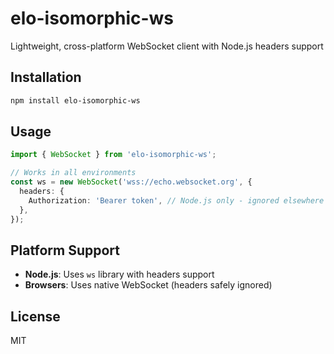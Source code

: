 # elo-isomorphic-ws

Lightweight, cross-platform WebSocket client with Node.js headers support

## Installation

```bash
npm install elo-isomorphic-ws
```

## Usage

```typescript
import { WebSocket } from 'elo-isomorphic-ws';

// Works in all environments
const ws = new WebSocket('wss://echo.websocket.org', {
  headers: {
    Authorization: 'Bearer token', // Node.js only - ignored elsewhere
  },
});
```

## Platform Support

- **Node.js**: Uses `ws` library with headers support
- **Browsers**: Uses native WebSocket (headers safely ignored)

## License

MIT
